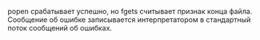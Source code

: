 popen срабатывает успешно, но fgets считывает признак конца файла. Сообщение об ошибке записывается интерпретатором в стандартный поток сообщений об ошибках.
